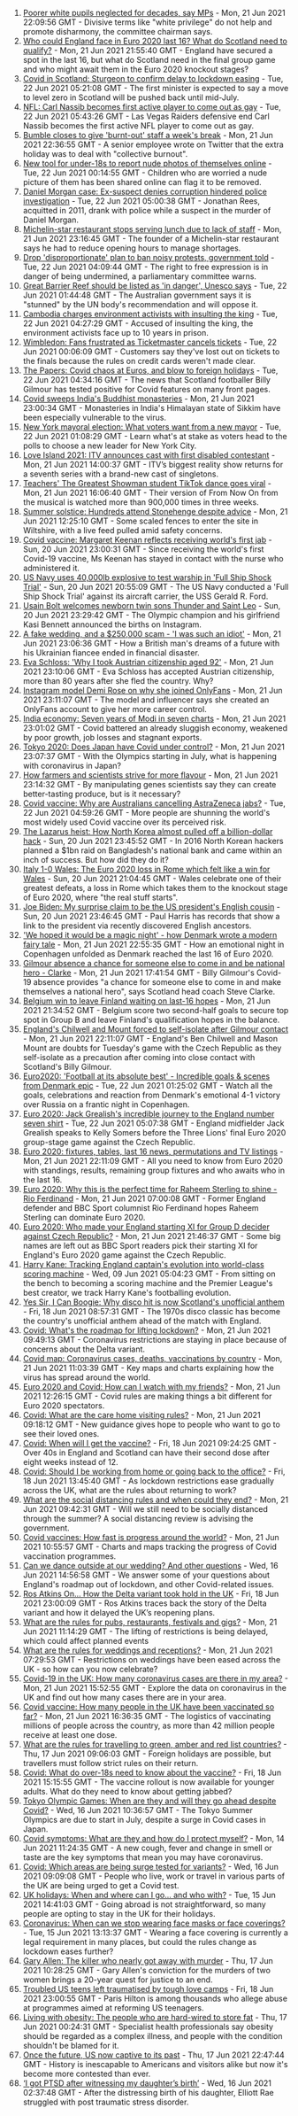 1. [Poorer white pupils neglected for decades, say MPs](https://www.bbc.co.uk/news/education-57558746) - Mon, 21 Jun 2021 22:09:56 GMT - Divisive terms like "white privilege" do not help and promote disharmony, the committee chairman says.
2. [Who could England face in Euro 2020 last 16? What do Scotland need to qualify?](https://www.bbc.co.uk/sport/football/57546466) - Mon, 21 Jun 2021 21:55:40 GMT - England have secured a spot in the last 16, but what do Scotland need in the final group game and who might await them in the Euro 2020 knockout stages?
3. [Covid in Scotland: Sturgeon to confirm delay to lockdown easing](https://www.bbc.co.uk/news/uk-scotland-57560391) - Tue, 22 Jun 2021 05:21:08 GMT - The first minister is expected to say a move to level zero in Scotland will be pushed back until mid-July.
4. [NFL: Carl Nassib becomes first active player to come out as gay](https://www.bbc.co.uk/sport/american-football/57562545) - Tue, 22 Jun 2021 05:43:26 GMT - Las Vegas Raiders defensive end Carl Nassib becomes the first active NFL player to come out as gay.
5. [Bumble closes to give 'burnt-out' staff a week's break](https://www.bbc.co.uk/news/business-57562230) - Mon, 21 Jun 2021 22:36:55 GMT - A senior employee wrote on Twitter that the extra holiday was to deal with "collective burnout".
6. [New tool for under-18s to report nude photos of themselves online](https://www.bbc.co.uk/news/uk-57562152) - Tue, 22 Jun 2021 00:14:55 GMT - Children who are worried a nude picture of them has been shared online can flag it to be removed.
7. [Daniel Morgan case: Ex-suspect denies corruption hindered police investigation](https://www.bbc.co.uk/news/uk-57538375) - Tue, 22 Jun 2021 05:00:38 GMT - Jonathan Rees, acquitted in 2011, drank with police while a suspect in the murder of Daniel Morgan.
8. [Michelin-star restaurant stops serving lunch due to lack of staff](https://www.bbc.co.uk/news/business-57555608) - Mon, 21 Jun 2021 23:16:45 GMT - The founder of a Michelin-star restaurant says he had to reduce opening hours to manage shortages.
9. [Drop 'disproportionate' plan to ban noisy protests, government told](https://www.bbc.co.uk/news/uk-politics-57556947) - Tue, 22 Jun 2021 04:09:44 GMT - The right to free expression is in danger of being undermined, a parliamentary committee warns.
10. [Great Barrier Reef should be listed as 'in danger', Unesco says](https://www.bbc.co.uk/news/world-australia-57562685) - Tue, 22 Jun 2021 01:44:48 GMT - The Australian government says it is "stunned" by the UN body's recommendation and will oppose it.
11. [Cambodia charges environment activists with insulting the king](https://www.bbc.co.uk/news/world-asia-57563233) - Tue, 22 Jun 2021 04:27:29 GMT - Accused of insulting the king, the environment activists face up to 10 years in prison.
12. [Wimbledon: Fans frustrated as Ticketmaster cancels tickets](https://www.bbc.co.uk/news/business-57558686) - Tue, 22 Jun 2021 00:06:09 GMT - Customers say they've lost out on tickets to the finals because the rules on credit cards weren't made clear.
13. [The Papers: Covid chaos at Euros, and blow to foreign holidays](https://www.bbc.co.uk/news/blogs-the-papers-57562130) - Tue, 22 Jun 2021 04:34:16 GMT - The news that Scotland footballer Billy Gilmour has tested positive for Covid features on many front pages.
14. [Covid sweeps India's Buddhist monasteries](https://www.bbc.co.uk/news/world-asia-india-57523051) - Mon, 21 Jun 2021 23:00:34 GMT - Monasteries in India's Himalayan state of Sikkim have been especially vulnerable to the virus.
15. [New York mayoral election: What voters want from a new mayor](https://www.bbc.co.uk/news/world-us-canada-57560500) - Tue, 22 Jun 2021 01:08:29 GMT - Learn what's at stake as voters head to the polls to choose a new leader for New York City.
16. [Love Island 2021: ITV announces cast with first disabled contestant](https://www.bbc.co.uk/news/newsbeat-57556175) - Mon, 21 Jun 2021 14:00:37 GMT - ITV’s biggest reality show returns for a seventh series with a brand-new cast of singletons.
17. [Teachers' The Greatest Showman student TikTok dance goes viral](https://www.bbc.co.uk/news/uk-england-suffolk-57559573) - Mon, 21 Jun 2021 16:06:40 GMT - Their version of From Now On from the musical is watched more than 900,000 times in three weeks.
18. [Summer solstice: Hundreds attend Stonehenge despite advice](https://www.bbc.co.uk/news/uk-england-wiltshire-57550606) - Mon, 21 Jun 2021 12:25:10 GMT - Some scaled fences to enter the site in Wiltshire, with a live feed pulled amid safety concerns.
19. [Covid vaccine: Margaret Keenan reflects receiving world's first jab](https://www.bbc.co.uk/news/health-57532766) - Sun, 20 Jun 2021 23:00:31 GMT - Since receiving the world's first Covid-19 vaccine, Ms Keenan has stayed in contact with the nurse who administered it.
20. [US Navy uses 40,000lb explosive to test warship in 'Full Ship Shock Trial'](https://www.bbc.co.uk/news/world-us-canada-57547885) - Sun, 20 Jun 2021 20:55:09 GMT - The US Navy conducted a 'Full Ship Shock Trial' against its aircraft carrier, the USS Gerald R. Ford.
21. [Usain Bolt welcomes newborn twin sons Thunder and Saint Leo](https://www.bbc.co.uk/news/world-latin-america-57549202) - Sun, 20 Jun 2021 23:29:42 GMT - The Olympic champion and his girlfriend Kasi Bennett announced the births on Instagram.
22. [A fake wedding, and a $250,000 scam - 'I was such an idiot'](https://www.bbc.co.uk/news/world-europe-57358241) - Mon, 21 Jun 2021 23:06:36 GMT - How a British man's dreams of a future with his Ukrainian fiancee ended in financial disaster.
23. [Eva Schloss: 'Why I took Austrian citizenship aged 92'](https://www.bbc.co.uk/news/uk-england-london-57518071) - Mon, 21 Jun 2021 23:10:06 GMT - Eva Schloss has accepted Austrian citizenship, more than 80 years after she fled the country. Why?
24. [Instagram model Demi Rose on why she joined OnlyFans](https://www.bbc.co.uk/news/newsbeat-57491149) - Mon, 21 Jun 2021 23:11:07 GMT - The model and influencer says she created an OnlyFans account to give her more career control.
25. [India economy: Seven years of Modi in seven charts](https://www.bbc.co.uk/news/world-asia-india-57437944) - Mon, 21 Jun 2021 23:01:02 GMT - Covid battered an already sluggish economy, weakened by poor growth, job losses and stagnant exports.
26. [Tokyo 2020: Does Japan have Covid under control?](https://www.bbc.co.uk/news/57556978) - Mon, 21 Jun 2021 23:07:37 GMT - With the Olympics starting in July, what is happening with coronavirus in Japan?
27. [How farmers and scientists strive for more flavour](https://www.bbc.co.uk/news/business-57332484) - Mon, 21 Jun 2021 23:14:32 GMT - By manipulating genes scientists say they can create better-tasting produce, but is it necessary?
28. [Covid vaccine: Why are Australians cancelling AstraZeneca jabs?](https://www.bbc.co.uk/news/world-australia-57549796) - Tue, 22 Jun 2021 04:59:26 GMT - More people are shunning the world's most widely used Covid vaccine over its perceived risk.
29. [The Lazarus heist: How North Korea almost pulled off a billion-dollar hack](https://www.bbc.co.uk/news/stories-57520169) - Sun, 20 Jun 2021 23:45:52 GMT - In 2016 North Korean hackers planned a $1bn raid on Bangladesh's national bank and came within an inch of success. But how did they do it?
30. [Italy 1-0 Wales: The Euro 2020 loss in Rome which felt like a win for Wales](https://www.bbc.co.uk/sport/football/57548582) - Sun, 20 Jun 2021 21:04:45 GMT - Wales celebrate one of their greatest defeats, a loss in Rome which takes them to the knockout stage of Euro 2020, where "the real stuff starts".
31. [Joe Biden: My surprise claim to be the US president's English cousin](https://www.bbc.co.uk/news/world-us-canada-57496834) - Sun, 20 Jun 2021 23:46:45 GMT - Paul Harris has records that show a link to the president via recently discovered English ancestors.
32. ['We hoped it would be a magic night' - how Denmark wrote a modern fairy tale](https://www.bbc.co.uk/sport/football/57562422) - Mon, 21 Jun 2021 22:55:35 GMT - How an emotional night in Copenhagen unfolded as Denmark reached the last 16 of Euro 2020.
33. [Gilmour absence a chance for someone else to come in and be national hero - Clarke](https://www.bbc.co.uk/sport/football/57551368) - Mon, 21 Jun 2021 17:41:54 GMT - Billy Gilmour's Covid-19 absence provides "a chance for someone else to come in and make themselves a national hero", says Scotland head coach Steve Clarke.
34. [Belgium win to leave Finland waiting on last-16 hopes](https://www.bbc.co.uk/sport/football/51198415) - Mon, 21 Jun 2021 21:34:52 GMT - Belgium score two second-half goals to secure top spot in Group B and leave Finland's qualification hopes in the balance.
35. [England's Chilwell and Mount forced to self-isolate after Gilmour contact](https://www.bbc.co.uk/sport/football/57560206) - Mon, 21 Jun 2021 22:11:07 GMT - England's Ben Chilwell and Mason Mount are doubts for Tuesday's game with the Czech Republic as they self-isolate as a precaution after coming into close contact with Scotland's Billy Gilmour.
36. [Euro2020: 'Football at its absolute best' - Incredible goals & scenes from Denmark epic](https://www.bbc.co.uk/sport/av/football/57560871) - Tue, 22 Jun 2021 01:25:02 GMT - Watch all the goals, celebrations and reaction from Denmark's emotional 4-1 victory over Russia on a frantic night in Copenhagen.
37. [Euro 2020: Jack Grealish's incredible journey to the England number seven shirt](https://www.bbc.co.uk/sport/av/football/57561730) - Tue, 22 Jun 2021 05:07:38 GMT - England midfielder Jack Grealish speaks to Kelly Somers before the Three Lions' final Euro 2020 group-stage game against the Czech Republic.
38. [Euro 2020: fixtures, tables, last 16 news, permutations and TV listings](https://www.bbc.co.uk/sport/football/57516261) - Mon, 21 Jun 2021 22:11:09 GMT - All you need to know from Euro 2020 with standings, results, remaining group fixtures and who awaits who in the last 16.
39. [Euro 2020: Why this is the perfect time for Raheem Sterling to shine - Rio Ferdinand](https://www.bbc.co.uk/sport/football/57547852) - Mon, 21 Jun 2021 07:00:08 GMT - Former England defender and BBC Sport columnist Rio Ferdinand hopes Raheem Sterling can dominate Euro 2020.
40. [Euro 2020: Who made your England starting XI for Group D decider against Czech Republic?](https://www.bbc.co.uk/sport/football/57535624) - Mon, 21 Jun 2021 21:46:37 GMT - Some big names are left out as BBC Sport readers pick their starting XI for England's Euro 2020 game against the Czech Republic.
41. [Harry Kane: Tracking England captain's evolution into world-class scoring machine](https://www.bbc.co.uk/sport/football/57342918) - Wed, 09 Jun 2021 05:04:23 GMT - From sitting on the bench to becoming a scoring machine and the Premier League's best creator, we track Harry Kane's footballing evolution.
42. [Yes Sir, I Can Boogie: Why disco hit is now Scotland's unofficial anthem](https://www.bbc.co.uk/news/uk-scotland-54930718) - Fri, 18 Jun 2021 08:57:31 GMT - The 1970s disco classic has become the country's unofficial anthem ahead of the match with England.
43. [Covid: What's the roadmap for lifting lockdown?](https://www.bbc.co.uk/news/explainers-52530518) - Mon, 21 Jun 2021 09:49:13 GMT - Coronavirus restrictions are staying in place because of concerns about the Delta variant.
44. [Covid map: Coronavirus cases, deaths, vaccinations by country](https://www.bbc.co.uk/news/world-51235105) - Mon, 21 Jun 2021 11:03:39 GMT - Key maps and charts explaining how the virus has spread around the world.
45. [Euro 2020 and Covid: How can I watch with my friends?](https://www.bbc.co.uk/news/uk-57386719) - Mon, 21 Jun 2021 12:26:15 GMT - Covid rules are making things a bit different for Euro 2020 spectators.
46. [Covid: What are the care home visiting rules?](https://www.bbc.co.uk/news/explainers-53503712) - Mon, 21 Jun 2021 09:18:12 GMT - New guidance gives hope to people who want to go to see their loved ones.
47. [Covid: When will I get the vaccine?](https://www.bbc.co.uk/news/health-55045639) - Fri, 18 Jun 2021 09:24:25 GMT - Over 40s in England and Scotland can have their second dose after eight weeks instead of 12.
48. [Covid: Should I be working from home or going back to the office?](https://www.bbc.co.uk/news/business-52567567) - Fri, 18 Jun 2021 13:45:40 GMT - As lockdown restrictions ease gradually across the UK, what are the rules about returning to work?
49. [What are the social distancing rules and when could they end?](https://www.bbc.co.uk/news/uk-51506729) - Mon, 21 Jun 2021 09:42:31 GMT - Will we still need to be socially distanced through the summer? A social distancing review is advising the government.
50. [Covid vaccines: How fast is progress around the world?](https://www.bbc.co.uk/news/world-56237778) - Mon, 21 Jun 2021 10:55:57 GMT - Charts and maps tracking the progress of Covid vaccination programmes.
51. [Can we dance outside at our wedding? And other questions](https://www.bbc.co.uk/news/world-asia-china-51176409) - Wed, 16 Jun 2021 14:56:58 GMT - We answer some of your questions about England's roadmap out of lockdown, and other Covid-related issues.
52. [Ros Atkins On… How the Delta variant took hold in the UK](https://www.bbc.co.uk/news/health-57532764) - Fri, 18 Jun 2021 23:00:09 GMT - Ros Atkins traces back the story of the Delta variant and how it delayed the UK’s reopening plans.
53. [What are the rules for pubs, restaurants, festivals and gigs?](https://www.bbc.co.uk/news/business-52977388) - Mon, 21 Jun 2021 11:14:29 GMT - The lifting of restrictions is being delayed, which could affect planned events
54. [What are the rules for weddings and receptions?](https://www.bbc.co.uk/news/explainers-52811509) - Mon, 21 Jun 2021 07:29:53 GMT - Restrictions on weddings have been eased across the UK - so how can you now celebrate?
55. [Covid-19 in the UK: How many coronavirus cases are there in my area?](https://www.bbc.co.uk/news/uk-51768274) - Mon, 21 Jun 2021 15:52:55 GMT - Explore the data on coronavirus in the UK and find out how many cases there are in your area.
56. [Covid vaccine: How many people in the UK have been vaccinated so far?](https://www.bbc.co.uk/news/health-55274833) - Mon, 21 Jun 2021 16:36:35 GMT - The logistics of vaccinating millions of people across the country, as more than 42 million people receive at least one dose.
57. [What are the rules for travelling to green, amber and red list countries?](https://www.bbc.co.uk/news/explainers-52544307) - Thu, 17 Jun 2021 09:06:03 GMT - Foreign holidays are possible, but travellers must follow strict rules on their return.
58. [Covid: What do over-18s need to know about the vaccine?](https://www.bbc.co.uk/news/health-57273875) - Fri, 18 Jun 2021 15:15:55 GMT - The vaccine rollout is now available for younger adults. What do they need to know about getting jabbed?
59. [Tokyo Olympic Games: When are they and will they go ahead despite Covid?](https://www.bbc.co.uk/news/world-asia-57240044) - Wed, 16 Jun 2021 10:36:57 GMT - The Tokyo Summer Olympics are due to start in July, despite a surge in Covid cases in Japan.
60. [Covid symptoms: What are they and how do I protect myself?](https://www.bbc.co.uk/news/health-51048366) - Mon, 14 Jun 2021 11:24:35 GMT - A new cough, fever and change in smell or taste are the key symptoms that mean you may have coronavirus.
61. [Covid: Which areas are being surge tested for variants?](https://www.bbc.co.uk/news/explainers-54872039) - Wed, 16 Jun 2021 09:09:08 GMT - People who live, work or travel in various parts of the UK are being urged to get a Covid test.
62. [UK holidays: When and where can I go... and who with?](https://www.bbc.co.uk/news/explainers-52646738) - Tue, 15 Jun 2021 14:41:03 GMT - Going abroad is not straightforward, so many people are opting to stay in the UK for their holidays.
63. [Coronavirus: When can we stop wearing face masks or face coverings?](https://www.bbc.co.uk/news/health-51205344) - Tue, 15 Jun 2021 13:13:37 GMT - Wearing a face covering is currently a legal requirement in many places, but could the rules change as lockdown eases further?
64. [Gary Allen: The killer who nearly got away with murder](https://www.bbc.co.uk/news/uk-england-57331321) - Thu, 17 Jun 2021 10:28:25 GMT - Gary Allen's conviction for the murders of two women brings a 20-year quest for justice to an end.
65. [Troubled US teens left traumatised by tough love camps](https://www.bbc.co.uk/news/world-us-canada-57442175) - Fri, 18 Jun 2021 23:00:55 GMT - Paris Hilton is among thousands who allege abuse at programmes aimed at reforming US teenagers.
66. [Living with obesity: The people who are hard-wired to store fat](https://www.bbc.co.uk/news/uk-57419041) - Thu, 17 Jun 2021 00:24:31 GMT - Specialist health professionals say obesity should be regarded as a complex illness, and people with the condition shouldn't be blamed for it.
67. [Once the future, US now captive to its past](https://www.bbc.co.uk/news/world-us-canada-57517781) - Thu, 17 Jun 2021 22:47:44 GMT - History is inescapable to Americans and visitors alike but now it's become more contested than ever.
68. [‘I got PTSD after witnessing my daughter’s birth’](https://www.bbc.co.uk/news/stories-57442294) - Wed, 16 Jun 2021 02:37:48 GMT - After the distressing birth of his daughter, Elliott Rae struggled with post traumatic stress disorder.
